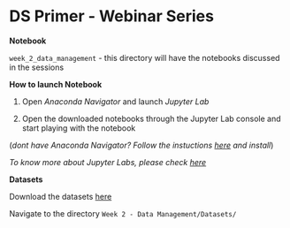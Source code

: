 # DS Primer - Webinar Series

**Notebook**

`week_2_data_management` - this directory will have the notebooks discussed in the sessions 

**How to launch Notebook**

1. Open *Anaconda Navigator* and launch *Jupyter Lab* 

2. Open the downloaded notebooks through the Jupyter Lab console and start playing with the notebook

(_dont have Anaconda Navigator? Follow the instuctions [here](https://docs.anaconda.com/anaconda/install/) and install_)

_To know more about Jupyter Labs, please check [here](https://towardsdatascience.com/jupyter-lab-evolution-of-the-jupyter-notebook-5297cacde6b)_



**Datasets**

Download the datasets [here](https://drive.google.com/drive/folders/1UyjXHirTaDTrCN1GdNnZofvdIoYBU9hu?usp=sharing)

Navigate to the directory `Week 2 - Data Management/Datasets/`
